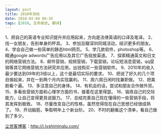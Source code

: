 ```yaml
---
layout: post
title: 2010年目标
date: 2010-02-04 06:34
tags: [2010, 生命痕迹, 翻译]
---
```

1、把自己的英语专业知识提升并应用起来，方向是法律英语的口译及笔译。
2、找一女朋友，告别单身的杯具。
3、参加豆瓣深圳同城活动，结识更多的朋友。
4、学会自己做一些简单的静态html网页。
5、学几款软件，photoshop等。
6、精通google adwords广告应用以及其它广告投放渠道。
7、探索精通英文和日文的网络营销方法。
8、邮件营销，视频营销，下载营销，论坛短消息营销，qq营销等其它网络营销方法研究并应用，出钱购买一些营销软件。
9、2010年的收入最少要达到09年的3倍以上，这个是最切实际的要求。
10、把说了好久的几个项目做起来，并在一到两个月内实现赢利。
11、周六周日闲时找兼职做。
12、把美剧看个遍。
13、多注意自己的身体。
14、有机会的话，尝试和朋友合作做外贸。
15、多看些营销方面和心理学方面的书，接着在这里得瑟。
16、锻炼自己的交际能力，让自己变得更具说服力。
17、总结完善自己现在懂得的一些营销手段，将其发挥到极致。
18、尽量改变自己的性格，虽然觉得现在自己思想已经很成熟了。
19、开动脑筋，争取明年上个新台阶。
20、不时的翻看这个清单，看自己做到了多少。

<a href="http://i.lvshiminglu.com/">尘世客博客</a>：<a href="http://i.lvshiminglu.com/">http://i.lvshiminglu.com/</a>

